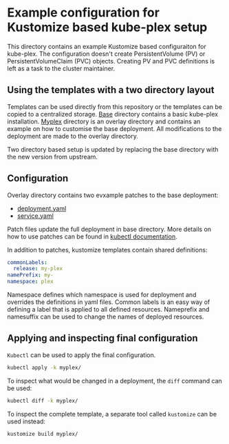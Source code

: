 # Example configuration for Kustomize based kube-plex setup

This directory contains an example Kustomize based configuraiton for kube-plex.
The configuration doesn't create PersistentVolume (PV) or PersistentVolumeClaim
(PVC) objects. Creating PV and PVC definitions is left as a task to the cluster
maintainer.

## Using the templates with a two directory layout

Templates can be used directly from this repository or the templates can be
copied to a centralized storage. [Base](base/) directory contains a basic
kube-plex installation. [Myplex](myplex/) directory is an overlay directory and
contains an example on how to customise the base deployment.  All modifications
to the deployment are made to the overlay directory.

Two directory based setup is updated by replacing the base directory with the
new version from upstream.

## Configuration

Overlay directory contains two evxample patches to the base deployment:
- [deployment.yaml](myplex/deployment.yaml)
- [service.yaml](myplex/service.yaml)

Patch files update the full deployment in base directory. More details on how
to use patches can be found in [kubectl
documentation](https://kubectl.docs.kubernetes.io/references/kustomize/kustomization/patches/).

In addition to patches, kustomize templates contain shared definitions:

```yaml
commonLabels:
  release: my-plex
namePrefix: my-
namespace: plex
```

Namespace defines which namespace is used for deployment and overrides the
definitions in yaml files. Common labels is an easy way of defining a label
that is applied to all defined resources. Nameprefix and namesuffix can be used
to change the names of deployed resources.

## Applying and inspecting final configuration

`Kubectl` can be used to apply the final configuration.

```bash
kubectl apply -k myplex/
```

To inspect what would be changed in a deployment, the `diff` command can be used:

```bash
kubectl diff -k myplex/
```

To inspect the complete template, a separate tool called `kustomize` can be used instead:

```bash
kustomize build myplex/
```

